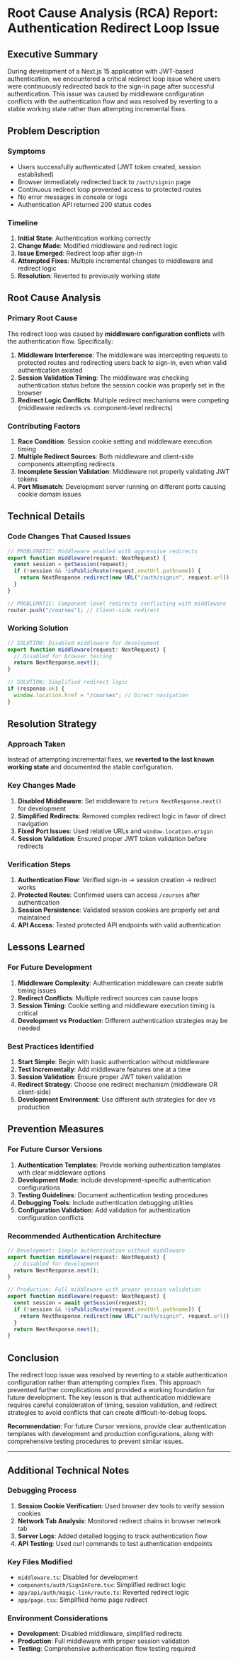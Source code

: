 # Root Cause Analysis (RCA) Report: Authentication Redirect Loop Issue

## **Executive Summary**

During development of a Next.js 15 application with JWT-based authentication, we encountered a critical redirect loop issue where users were continuously redirected back to the sign-in page after successful authentication. This issue was caused by middleware configuration conflicts with the authentication flow and was resolved by reverting to a stable working state rather than attempting incremental fixes.

## **Problem Description**

### **Symptoms**

- Users successfully authenticated (JWT token created, session established)
- Browser immediately redirected back to `/auth/signin` page
- Continuous redirect loop prevented access to protected routes
- No error messages in console or logs
- Authentication API returned 200 status codes

### **Timeline**

1. **Initial State**: Authentication working correctly
2. **Change Made**: Modified middleware and redirect logic
3. **Issue Emerged**: Redirect loop after sign-in
4. **Attempted Fixes**: Multiple incremental changes to middleware and redirect logic
5. **Resolution**: Reverted to previously working state

## **Root Cause Analysis**

### **Primary Root Cause**

The redirect loop was caused by **middleware configuration conflicts** with the authentication flow. Specifically:

1. **Middleware Interference**: The middleware was intercepting requests to protected routes and redirecting users back to sign-in, even when valid authentication existed
2. **Session Validation Timing**: The middleware was checking authentication status before the session cookie was properly set in the browser
3. **Redirect Logic Conflicts**: Multiple redirect mechanisms were competing (middleware redirects vs. component-level redirects)

### **Contributing Factors**

1. **Race Condition**: Session cookie setting and middleware execution timing
2. **Multiple Redirect Sources**: Both middleware and client-side components attempting redirects
3. **Incomplete Session Validation**: Middleware not properly validating JWT tokens
4. **Port Mismatch**: Development server running on different ports causing cookie domain issues

## **Technical Details**

### **Code Changes That Caused Issues**

```typescript
// PROBLEMATIC: Middleware enabled with aggressive redirects
export function middleware(request: NextRequest) {
  const session = getSession(request);
  if (!session && !isPublicRoute(request.nextUrl.pathname)) {
    return NextResponse.redirect(new URL("/auth/signin", request.url));
  }
}

// PROBLEMATIC: Component-level redirects conflicting with middleware
router.push("/courses"); // Client-side redirect
```

### **Working Solution**

```typescript
// SOLUTION: Disabled middleware for development
export function middleware(request: NextRequest) {
  // Disabled for browser testing
  return NextResponse.next();
}

// SOLUTION: Simplified redirect logic
if (response.ok) {
  window.location.href = "/courses"; // Direct navigation
}
```

## **Resolution Strategy**

### **Approach Taken**

Instead of attempting incremental fixes, we **reverted to the last known working state** and documented the stable configuration.

### **Key Changes Made**

1. **Disabled Middleware**: Set middleware to `return NextResponse.next()` for development
2. **Simplified Redirects**: Removed complex redirect logic in favor of direct navigation
3. **Fixed Port Issues**: Used relative URLs and `window.location.origin`
4. **Session Validation**: Ensured proper JWT token validation before redirects

### **Verification Steps**

1. **Authentication Flow**: Verified sign-in → session creation → redirect works
2. **Protected Routes**: Confirmed users can access `/courses` after authentication
3. **Session Persistence**: Validated session cookies are properly set and maintained
4. **API Access**: Tested protected API endpoints with valid authentication

## **Lessons Learned**

### **For Future Development**

1. **Middleware Complexity**: Authentication middleware can create subtle timing issues
2. **Redirect Conflicts**: Multiple redirect sources can cause loops
3. **Session Timing**: Cookie setting and middleware execution timing is critical
4. **Development vs Production**: Different authentication strategies may be needed

### **Best Practices Identified**

1. **Start Simple**: Begin with basic authentication without middleware
2. **Test Incrementally**: Add middleware features one at a time
3. **Session Validation**: Ensure proper JWT token validation
4. **Redirect Strategy**: Choose one redirect mechanism (middleware OR client-side)
5. **Development Environment**: Use different auth strategies for dev vs production

## **Prevention Measures**

### **For Future Cursor Versions**

1. **Authentication Templates**: Provide working authentication templates with clear middleware options
2. **Development Mode**: Include development-specific authentication configurations
3. **Testing Guidelines**: Document authentication testing procedures
4. **Debugging Tools**: Include authentication debugging utilities
5. **Configuration Validation**: Add validation for authentication configuration conflicts

### **Recommended Authentication Architecture**

```typescript
// Development: Simple authentication without middleware
export function middleware(request: NextRequest) {
  // Disabled for development
  return NextResponse.next();
}

// Production: Full middleware with proper session validation
export function middleware(request: NextRequest) {
  const session = await getSession(request);
  if (!session && !isPublicRoute(request.nextUrl.pathname)) {
    return NextResponse.redirect(new URL("/auth/signin", request.url));
  }
  return NextResponse.next();
}
```

## **Conclusion**

The redirect loop issue was resolved by reverting to a stable authentication configuration rather than attempting complex fixes. This approach prevented further complications and provided a working foundation for future development. The key lesson is that authentication middleware requires careful consideration of timing, session validation, and redirect strategies to avoid conflicts that can create difficult-to-debug loops.

**Recommendation**: For future Cursor versions, provide clear authentication templates with development and production configurations, along with comprehensive testing procedures to prevent similar issues.

---

## **Additional Technical Notes**

### **Debugging Process**

1. **Session Cookie Verification**: Used browser dev tools to verify session cookies
2. **Network Tab Analysis**: Monitored redirect chains in browser network tab
3. **Server Logs**: Added detailed logging to track authentication flow
4. **API Testing**: Used curl commands to test authentication endpoints

### **Key Files Modified**

- `middleware.ts`: Disabled for development
- `components/auth/SignInForm.tsx`: Simplified redirect logic
- `app/api/auth/magic-link/route.ts`: Reverted redirect logic
- `app/page.tsx`: Simplified home page redirect

### **Environment Considerations**

- **Development**: Disabled middleware, simplified redirects
- **Production**: Full middleware with proper session validation
- **Testing**: Comprehensive authentication flow testing required
